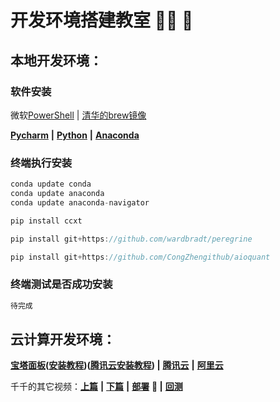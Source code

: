 # 开发环境搭建教室 👨‍🏫 🚩

## 本地开发环境：

### 软件安装

微软[PowerShell](https://docs.microsoft.com/zh-cn/powershell/)  |  [清华的brew镜像](https://mirrors.tuna.tsinghua.edu.cn/help/homebrew/)

[**Pycharm**](https://www.jetbrains.com/pycharm/download/#section=mac)  **|**  [**Python**](https://www.python.org/downloads/)  **|**  [**Anaconda**](https://www.anaconda.com/products/individual#Downloads)

### **终端执行安装**

```c
conda update conda
conda update anaconda
conda update anaconda-navigator
```

```c
pip install ccxt
```

```c
pip install git+https://github.com/wardbradt/peregrine
```

```c
pip install git+https://github.com/CongZhengithub/aioquant
```

### 终端测试是否成功安装

```c
待完成
```

## 云计算开发环境：

[**宝塔面板**](https://www.bt.cn/)**(**[**安装教程**](https://www.bt.cn/bbs/thread-19376-1-1.html)**)(**[**腾讯云安装教程**](https://cloud.tencent.com/document/product/213/45550)**)  |**  [**腾讯云**](https://cloud.tencent.com/)  **|**  [**阿里云**](https://www.aliyun.com/)

千千的其它视频：[**上篇**](https://mp.weixin.qq.com/s/lVqcoBvtmyLaohz7DLtIoA)  **|**  [**下篇**](https://mp.weixin.qq.com/s/6qL4redQ3lFiNvZOowpBaA)  **|**  [**部署**](https://mp.weixin.qq.com/s/6bKVOqcYppqta3zRdMtvWA) **🚩 |**  [**回测**](https://mp.weixin.qq.com/s/Ju4XFDHTq7wk2wokArmKGw)
